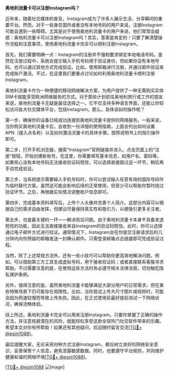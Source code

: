 **奥地利流量卡可以注册Instagram吗？**

近年来，随着社交媒体的普及，Instagram成为了许多人展示生活、分享瞬间的重要平台。然而，对于一些身在国外或者没有本地号码的用户来说，注册Instagram可能会遇到一些障碍。尤其是对于使用奥地利流量卡的用户来说，他们常常会疑惑：奥地利流量卡可以注册Instagram吗？其实，答案是肯定的！只要了解清楚操作流程和注意事项，使用奥地利流量卡完全可以顺利注册Instagram。

首先，我们需要明确一点：Instagram的注册并不强制要求绑定本地电话号码。虽然在注册过程中，系统会提示输入手机号码用于验证身份，但如果你没有本地号码，也可以通过其他方式完成验证。比如，使用邮箱进行注册，并通过邮件验证来完成账户激活。不过，在这里我们要重点讨论如何利用奥地利流量卡顺利注册Instagram。

奥地利流量卡作为一种便捷的移动网络解决方案，为用户提供了一种无需购买实体SIM卡就能享受欧洲网络服务的方式。对于那些计划前往奥地利旅行或工作的朋友来说，奥地利流量卡无疑是最佳选择之一。它不仅支持多种语言界面，还能让你轻松访问各大社交媒体平台，包括Instagram。那么，具体该如何操作呢？

第一步，确保你的设备已经成功连接到奥地利流量卡提供的网络服务。一般来说，当你购买奥地利流量卡后，会收到一份详细的使用指南，上面会列出如何设置APN（接入点名称）以及如何激活流量卡的具体步骤。按照说明书上的指引操作即可。

第二步，打开手机浏览器，搜索“Instagram”官网链接并进入。点击页面上的“注册”按钮，开始创建新账号。在这里，你需要填写基本信息，如用户名、密码等。如果担心没有本地号码无法接收验证码短信，可以选择直接跳过这一环节，稍后再手动完成验证。

第三步，当系统提示需要输入手机号码时，你可以尝试输入任意有效的国际号码作为临时替代方案。虽然这可能会影响后续的正常使用，但至少可以帮助你暂时绕过验证环节。之后，再根据实际情况调整账户信息即可。

第四步，完成基本资料填写后，上传个人头像并完善个人简介。这部分内容可以根据自己的需求自由发挥，但建议尽量保持真实性和吸引力，以便吸引更多关注者。

第五步，也是最关键的一环——解决验证问题。由于奥地利流量卡本身不具备发送短信的功能，因此无法直接接收来自Instagram的验证码短信。此时，你可以选择通过电子邮件方式进行验证。通常情况下，Instagram会在你提交注册请求后的几分钟内向你预留的邮箱发送一封确认邮件。只需登录邮箱点击链接即可完成验证过程。

当然，除了上述常规方法外，还有一些小技巧可以帮助你更高效地解决问题。例如，可以借助第三方工具生成虚拟号码，用于接收验证码；或者直接联系客服寻求帮助。不过需要注意的是，在使用这些方法时务必遵守相关法律法规，切勿触犯隐私保护条例。

另外，值得注意的是，虽然奥地利流量卡能够满足大部分用户的日常需求，但在某些特殊场景下仍可能存在局限性。比如，当你尝试上传大尺寸图片或视频时，可能会因为网速较慢而导致上传失败。因此，在正式使用前最好提前测试一下网络状况，确保流畅体验。

综上所述，奥地利流量卡完全可以用来注册Instagram。只要你掌握了正确的操作方法，并注意规避潜在的风险，就能轻松享受这款全球热门社交软件带来的乐趣。希望本文对你有所帮助！如果还有其他疑问，欢迎随时留言交流[[TG💪+ @esim1088](https://t.me/s/esim1088)]。

最后提醒大家，无论采用何种方式注册Instagram，都应树立良好的网络安全意识，妥善保管个人信息，避免泄露敏感数据。同时，也要遵守平台规则，共同维护健康和谐的网络环境[[TG💪+ @esim1088](https://t.me/s/esim1088)]。

[[TG💪+ @esim1088](https://t.me/s/esim1088) ![Image](https://i.postimg.cc/4NQfJmqS/Snipaste-2025-05-13-00-14-12.png)]